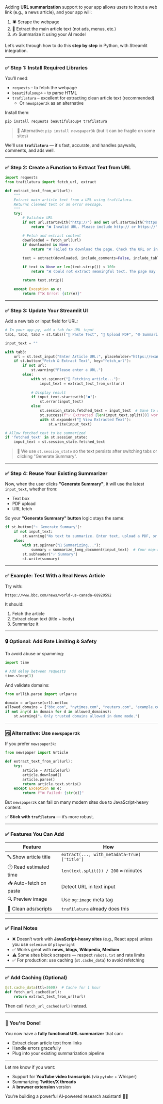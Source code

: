 Adding **URL summarization** support to your app allows users to input a web link (e.g., a news article), and your app will:

1. 🕷️ Scrape the webpage  
2. 🧹 Extract the main article text (not ads, menus, etc.)  
3. ✍️ Summarize it using your AI model

Let’s walk through how to do this **step by step** in Python, with Streamlit integration.

---

### ✅ Step 1: Install Required Libraries

You’ll need:
- `requests` – to fetch the webpage
- `beautifulsoup4` – to parse HTML
- `trafilatura` – excellent for extracting clean article text (recommended)
  - Or `newspaper3k` as an alternative

Install them:

```bash
pip install requests beautifulsoup4 trafilatura
```

> 🔁 Alternative: `pip install newspaper3k` (but it can be fragile on some sites)

We'll use **`trafilatura`** — it's fast, accurate, and handles paywalls, comments, and ads well.

---

### ✅ Step 2: Create a Function to Extract Text from URL

```python
import requests
from trafilatura import fetch_url, extract

def extract_text_from_url(url):
    """
    Extract main article text from a URL using trafilatura.
    Returns cleaned text or an error message.
    """
    try:
        # Validate URL
        if not url.startswith("http://") and not url.startswith("https://"):
            return "❌ Invalid URL. Please include http:// or https://"

        # Fetch and extract content
        downloaded = fetch_url(url)
        if downloaded is None:
            return "❌ Failed to download the page. Check the URL or internet connection."

        text = extract(downloaded, include_comments=False, include_tables=True, include_formatting=False)
        
        if text is None or len(text.strip()) < 100:
            return "❌ Could not extract meaningful text. The page may be empty or not article-based."

        return text.strip()

    except Exception as e:
        return f"❌ Error: {str(e)}"
```

---

### ✅ Step 3: Update Your Streamlit UI

Add a new tab or input field for URL:

```python
# In your app.py, add a tab for URL input
tab1, tab2, tab3 = st.tabs(["📝 Paste Text", "📁 Upload PDF", "🌐 Summarize URL"])

input_text = ""

with tab3:
    url = st.text_input("Enter Article URL:", placeholder="https://example.com/news-story")
    if st.button("Fetch & Extract Text", key="fetch_url"):
        if not url:
            st.warning("Please enter a URL.")
        else:
            with st.spinner("📡 Fetching article..."):
                input_text = extract_text_from_url(url)
            
            # Display result
            if input_text.startswith("❌"):
                st.error(input_text)
            else:
                st.session_state.fetched_text = input_text  # Save to session state
                st.success(f"✅ Extracted {len(input_text.split())} words.")
                with st.expander("📄 View Extracted Text"):
                    st.write(input_text)

# Allow fetched text to be summarized
if 'fetched_text' in st.session_state:
    input_text = st.session_state.fetched_text
```

> 🔁 We use `st.session_state` so the text persists after switching tabs or clicking "Generate Summary".

---

### ✅ Step 4: Reuse Your Existing Summarizer

Now, when the user clicks **"Generate Summary"**, it will use the latest `input_text`, whether from:
- Text box
- PDF upload
- URL fetch

So your **"Generate Summary" button** logic stays the same:

```python
if st.button("✨ Generate Summary"):
    if not input_text:
        st.warning("No text to summarize. Enter text, upload a PDF, or provide a URL.")
    else:
        with st.spinner("🧠 Summarizing..."):
            summary = summarize_long_document(input_text)  # Your map-reduce function
        st.subheader("✅ Summary")
        st.write(summary)
```

---

### ✅ Example: Test With a Real News Article

Try with:
```
https://www.bbc.com/news/world-us-canada-68920592
```

It should:
1. Fetch the article
2. Extract clean text (title + body)
3. Summarize it

---

### 🔒 Optional: Add Rate Limiting & Safety

To avoid abuse or spamming:

```python
import time

# Add delay between requests
time.sleep(1)
```

And validate domains:
```python
from urllib.parse import urlparse

domain = urlparse(url).netloc
allowed_domains = ["bbc.com", "nytimes.com", "reuters.com", "example.com"]
if not any(d in domain for d in allowed_domains):
    st.warning("⚠️ Only trusted domains allowed in demo mode.")
```

---

### 🆚 Alternative: Use `newspaper3k`

If you prefer `newspaper3k`:

```python
from newspaper import Article

def extract_text_from_url(url):
    try:
        article = Article(url)
        article.download()
        article.parse()
        return article.text.strip()
    except Exception as e:
        return f"❌ Failed: {str(e)}"
```

But `newspaper3k` can fail on many modern sites due to JavaScript-heavy content.

✅ **Stick with `trafilatura`** — it’s more robust.

---

### ✅ Features You Can Add

| Feature | How |
|-------|-----|
| 🔤 Show article title | `extract(..., with_metadata=True)['title']` |
| 🕒 Read estimated time | `len(text.split()) / 200` ≈ minutes |
| 📥 Auto-fetch on paste | Detect URL in text input |
| 🔍 Preview image | Use `og:image` meta tag |
| 🧹 Clean ads/scripts | `trafilatura` already does this |

---

### ✅ Final Notes

- ❌ Doesn’t work with **JavaScript-heavy sites** (e.g., React apps) unless you use `selenium` or `playwright`
- ✅ Works great with **news, blogs, Wikipedia, Medium**
- ⚠️ Some sites block scrapers — respect `robots.txt` and rate limits
- ✅ For production: use caching (`st.cache_data`) to avoid refetching

---

### ✅ Add Caching (Optional)

```python
@st.cache_data(ttl=3600)  # Cache for 1 hour
def fetch_url_cached(url):
    return extract_text_from_url(url)
```

Then call `fetch_url_cached(url)` instead.

---

### 🎉 You're Done!

You now have a **fully functional URL summarizer** that can:
- Extract clean article text from links
- Handle errors gracefully
- Plug into your existing summarization pipeline

---

Let me know if you want:
- Support for **YouTube video transcripts** (via `pytube` + Whisper)
- Summarizing **Twitter/X threads**
- A **browser extension** version

You're building a powerful AI-powered research assistant! 🚀🧠